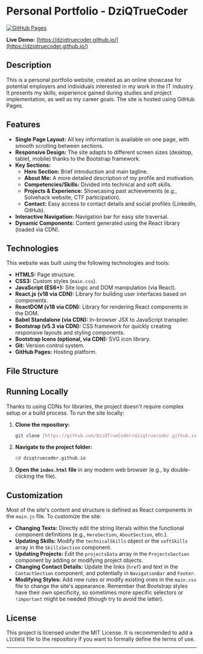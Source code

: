 # Personal Portfolio - DziQTrueCoder

[![GitHub Pages](https://img.shields.io/github/deployments/DziQTrueCoder/dziqtruecoder.github.io/github-pages?label=GitHub%20Pages&logo=github)](https://dziqtruecoder.github.io/)

**Live Demo:** [https://dziqtruecoder.github.io/](https://dziqtruecoder.github.io/)

## Description

This is a personal portfolio website, created as an online showcase for potential employers and individuals interested in my work in the IT industry. It presents my skills, experience gained during studies and project implementation, as well as my career goals. The site is hosted using GitHub Pages.

## Features

* **Single Page Layout:** All key information is available on one page, with smooth scrolling between sections.
* **Responsive Design:** The site adapts to different screen sizes (desktop, tablet, mobile) thanks to the Bootstrap framework.
* **Key Sections:**
    * **Hero Section:** Brief introduction and main tagline.
    * **About Me:** A more detailed description of my profile and motivation.
    * **Competencies/Skills:** Divided into technical and soft skills.
    * **Projects & Experience:** Showcasing past achievements (e.g., Solvehack website, CTF participation).
    * **Contact:** Easy access to contact details and social profiles (LinkedIn, GitHub).
* **Interactive Navigation:** Navigation bar for easy site traversal.
* **Dynamic Components:** Content generated using the React library (loaded via CDN).

## Technologies

This website was built using the following technologies and tools:

* **HTML5:** Page structure.
* **CSS3:** Custom styles (`main.css`).
* **JavaScript (ES6+):** Site logic and DOM manipulation (via React).
* **React.js (v18 via CDN):** Library for building user interfaces based on components.
* **ReactDOM (v18 via CDN):** Library for rendering React components in the DOM.
* **Babel Standalone (via CDN):** In-browser JSX to JavaScript transpiler.
* **Bootstrap (v5.3 via CDN):** CSS framework for quickly creating responsive layouts and styling components.
* **Bootstrap Icons (optional, via CDN):** SVG icon library.
* **Git:** Version control system.
* **GitHub Pages:** Hosting platform.

## File Structure
## Running Locally

Thanks to using CDNs for libraries, the project doesn't require complex setup or a build process. To run the site locally:

1.  **Clone the repository:**
    ```bash
    git clone [https://github.com/DziQTrueCoder/dziqtruecoder.github.io.git](https://github.com/DziQTrueCoder/dziqtruecoder.github.io.git)
    ```
2.  **Navigate to the project folder:**
    ```bash
    cd dziqtruecoder.github.io
    ```
3.  **Open the `index.html` file** in any modern web browser (e.g., by double-clicking the file).

## Customization

Most of the site's content and structure is defined as React components in the `main.js` file. To customize the site:

* **Changing Texts:** Directly edit the string literals within the functional component definitions (e.g., `HeroSection`, `AboutSection`, etc.).
* **Updating Skills:** Modify the `technicalSkills` object or the `softSkills` array in the `SkillsSection` component.
* **Updating Projects:** Edit the `projectsData` array in the `ProjectsSection` component by adding or modifying project objects.
* **Changing Contact Details:** Update the links (`href`) and text in the `ContactSection` component, and potentially in `NavigationBar` and `Footer`.
* **Modifying Styles:** Add new rules or modify existing ones in the `main.css` file to change the site's appearance. Remember that Bootstrap styles have their own specificity, so sometimes more specific selectors or `!important` might be needed (though try to avoid the latter).

## License

This project is licensed under the MIT License. It is recommended to add a `LICENSE` file to the repository if you want to formally define the terms of use.

---
